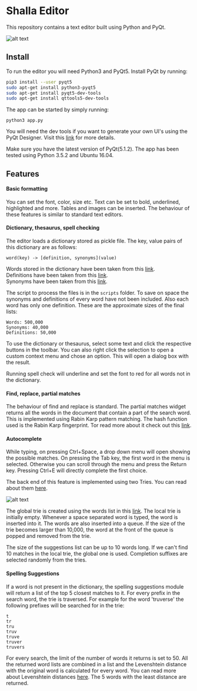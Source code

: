

Shalla Editor
=====================

This repository contains a text editor built using Python and PyQt.

![alt text](https://github.com/gulshalla/shalla-text-editor/blob/master/icons/screen.png "Screen shot")

## Install 

To run the editor you will need Python3 and PyQt5. Install PyQt by running:
```bash
pip3 install --user pyqt5  
sudo apt-get install python3-pyqt5  
sudo apt-get install pyqt5-dev-tools
sudo apt-get install qttools5-dev-tools
```
The app can be started by simply running:

```python3
python3 app.py
```
You will need the dev tools if you want to generate your own UI's using the PyQt Designer. Visit this [link](https://gist.github.com/ujjwal96/1dcd57542bdaf3c9d1b0dd526ccd44ff) for more details. 

Make sure you have the latest version of PyQt(5.1.2). The app has been tested using Python 3.5.2 and Ubuntu 16.04.

## Features

#### Basic formatting
You can set the font, color, size etc. Text can be set to bold, underlined, highlighted and more. Tables and images can be inserted. The behaviour of these features is similar to standard text editors. 

#### Dictionary, thesaurus, spell checking
The editor loads a dictionary stored as pickle file. The key, value pairs of this dictionary are as follows:
```
word(key) -> [definition, synonyms](value)
```
Words stored in the dictionary have been taken from this [link](https://github.com/dwyl/english-words).  
Definitions have been taken from this [link](https://github.com/matthewreagan/WebstersEnglishDictionary).  
Synonyms have been taken from this [link](https://github.com/zaibacu/thesaurus).  

The script to process the files is in the ```scripts``` folder. To save on space the synonyms and definitions of every word have not been included. Also each word has only one definition. These are the approximate sizes of the final lists:

```
Words: 500,000
Synonyms: 40,000
Definitions: 50,000
```

To use the dictionary or thesaurus, select some text and click the respective buttons in the toolbar. You can also right click the selection to open a custom context menu and chose an option. This will open a dialog box with the result. 

Running spell check will underline and set the font to red for all words not in the dictionary. 

#### Find, replace, partial matches

The behaviour of find and replace is standard. The partial matches widget returns all the words in the document that contain a part of the search word. This is implemented using Rabin Karp pattern matching. The hash function used is the Rabin Karp fingerprint. Tor read more about it check out this [link](https://en.wikipedia.org/wiki/Rabin%E2%80%93Karp_algorithm). 

#### Autocomplete

While typing, on pressing Ctrl+Space, a drop down menu will open showing the possible matches. On pressing the Tab key, the first word in the menu is selected. Otherwise you can scroll through the menu and press the Return key. Pressing Ctrl+E will directly complete the first choice.

The back end of this feature is implemented using two Tries. You can read about them [here](https://en.wikipedia.org/wiki/Trie). 

![alt text](https://github.com/gulshalla/shalla-text-editor/blob/master/icons/auto.png "Screen shot")

The global trie is created using the words list in this [link](https://gist.github.com/h3xx/1976236). The local trie is initially empty. Whenever a space  separated word is typed, the word is inserted into it. The words are also inserted into a queue. If the size of  the trie becomes larger than 10,000, the word at the front of the queue is popped and removed from the trie. 

The size of the suggestions list can be up to 10 words long. If we can't find 10 matches in the local trie, the global one is used. Completion suffixes are selected randomly from the tries.

#### Spelling Suggestions

If a word is not present in the dictionary, the spelling suggestions module will return a list of the top 5 closest matches to it. For every prefix in the search word, the trie is traversed. For example for the word 'truverse' the following prefixes will be searched for in the trie:

```
t
tr
tru
truv
truve
truver
truvers
```

For every search, the limit of the number of words it returns is set to 50. All the returned word lists are combined in a list and the Levenshtein distance with the original word is calculated for every word. You can read more about Levenshtein distances [here](https://en.wikipedia.org/wiki/Levenshtein_distance). The 5 words with the least distance are returned.

 

 


